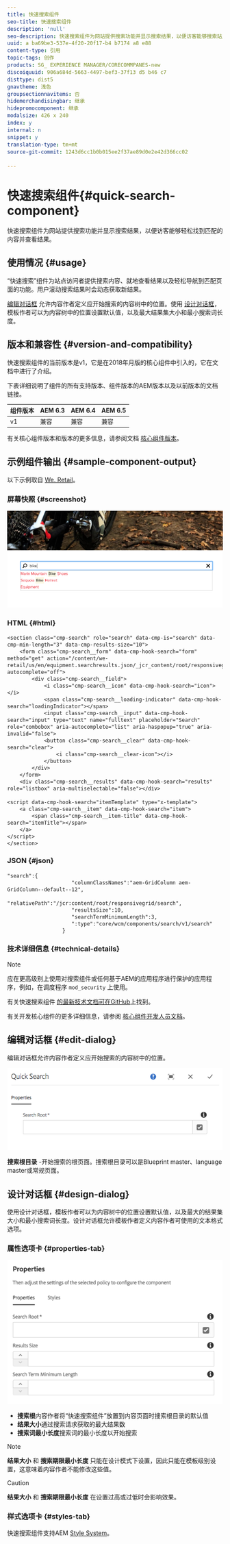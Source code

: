```yaml
---
title: 快速搜索组件
seo-title: 快速搜索组件
description: 'null'
seo-description: 快速搜索组件为网站提供搜索功能并显示搜索结果，以便访客能够搜索站点并过滤结果。
uuid: a ba69be3-537e-4f20-20f17-b4 b7174 a8 e88
content-type: 引用
topic-tags: 创作
products: SG_ EXPERIENCE MANAGER/CORECOMMPANES-new
discoiquuid: 906a684d-5663-4497-bef3-37f13 d5 b46 c7
disttype: dist5
gnavtheme: 浅色
groupsectionnavitems: 否
hidemerchandisingbar: 继承
hidepromocomponent: 继承
modalsize: 426 x 240
index: y
internal: n
snippet: y
translation-type: tm+mt
source-git-commit: 1243d6cc1b0b015ee2f37ae89d0e2e42d366cc02

---
```



# 快速搜索组件{#quick-search-component}

快速搜索组件为网站提供搜索功能并显示搜索结果，以便访客能够轻松找到匹配的内容并查看结果。

## 使用情况 {#usage}

“快速搜索”组件为站点访问者提供搜索内容、就地查看结果以及轻松导航到匹配页面的功能。用户滚动搜索结果时会动态获取新结果。

[编辑对话框](#edit-dialog) 允许内容作者定义应开始搜索的内容树中的位置。使用 [设计对话框](#design-dialog)，模板作者可以为内容树中的位置设置默认值，以及最大结果集大小和最小搜索词长度。

## 版本和兼容性 {#version-and-compatibility}

快速搜索组件的当前版本是v1，它是在2018年月版的核心组件中引入的，它在文档中进行了介绍。

下表详细说明了组件的所有支持版本、组件版本的AEM版本以及以前版本的文档链接。

| 组件版本 | AEM 6.3 | AEM 6.4 | AEM 6.5 |
|--- |--- |--- |--- |
| v1 | 兼容 | 兼容 | 兼容 |

有关核心组件版本和版本的更多信息，请参阅文档 [核心组件版本](versions.md)。

## 示例组件输出 {#sample-component-output}

以下示例取自 [We. Retail](https://helpx.adobe.com/experience-manager/6-5/sites/developing/using/we-retail.html)。

### 屏幕快照 {#screenshot}

![](assets/screen_shot_2018-01-19at094248.png)

### HTML {#html}

```
<section class="cmp-search" role="search" data-cmp-is="search" data-cmp-min-length="3" data-cmp-results-size="10">
    <form class="cmp-search__form" data-cmp-hook-search="form" method="get" action="/content/we-retail/us/en/equipment.searchresults.json/_jcr_content/root/responsivegrid/search" autocomplete="off">
        <div class="cmp-search__field">
            <i class="cmp-search__icon" data-cmp-hook-search="icon"></i>
            <span class="cmp-search__loading-indicator" data-cmp-hook-search="loadingIndicator"></span>
            <input class="cmp-search__input" data-cmp-hook-search="input" type="text" name="fulltext" placeholder="Search" role="combobox" aria-autocomplete="list" aria-haspopup="true" aria-invalid="false">
            <button class="cmp-search__clear" data-cmp-hook-search="clear">
                <i class="cmp-search__clear-icon"></i>
            </button>
        </div>
    </form>
    <div class="cmp-search__results" data-cmp-hook-search="results" role="listbox" aria-multiselectable="false"></div>
    
<script data-cmp-hook-search="itemTemplate" type="x-template">
    <a class="cmp-search__item" data-cmp-hook-search="item">
        <span class="cmp-search__item-title" data-cmp-hook-search="itemTitle"></span>
    </a>
</script>
</section>
```

### JSON {#json}

```
"search":{  
                     "columnClassNames":"aem-GridColumn aem-GridColumn--default--12",
                     "relativePath":"/jcr:content/root/responsivegrid/search",
                     "resultsSize":10,
                     "searchTermMinimumLength":3,
                     ":type":"core/wcm/components/search/v1/search"
                  }
```

### 技术详细信息 {#technical-details}

>[!NOTE]
>
>应在更高级别上使用对搜索组件或任何基于AEM的应用程序进行保护的应用程序，例如，在调度程序 `mod_security` 上使用。

有关快速搜索组件 [的最新技术文档可在GitHub](https://github.com/adobe/aem-core-wcm-components/blob/master/content/src/content/jcr_root/apps/core/wcm/components/search/v1/search)上找到。

有关开发核心组件的更多详细信息，请参阅 [核心组件开发人员文档](developing.md)。

## 编辑对话框 {#edit-dialog}

编辑对话框允许内容作者定义应开始搜索的内容树中的位置。

![](assets/screen_shot_2018-04-03at120132.png)

**搜索根目录** -开始搜索的根页面。搜索根目录可以是Blueprint master、language master或常规页面。

## 设计对话框 {#design-dialog}

使用设计对话框，模板作者可以为内容树中的位置设置默认值，以及最大的结果集大小和最小搜索词长度。设计对话框允许模板作者定义内容作者可使用的文本格式选项。

### 属性选项卡 {#properties-tab}

![](assets/screen_shot_2018-04-03at120028.png)

* **搜索根**内容作者将“快速搜索组件”放置到内容页面时搜索根目录的默认值
* **结果大小**通过搜索请求获取的最大结果数
* **搜索词最小长度**搜索词的最小长度以开始搜索

>[!NOTE]
>
>**结果大小** 和 **搜索期限最小长度** 只能在设计模式下设置，因此只能在模板级别设置，这意味着内容作者不能修改这些值。

>[!CAUTION]
>
>**结果大小** 和 **搜索期限最小长度** 在设置过高或过低时会影响效果。

### 样式选项卡 {#styles-tab}

快速搜索组件支持AEM [Style System](authoring.md#component-styling)。